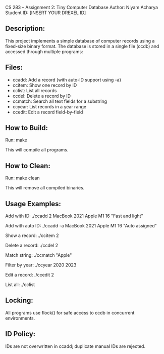CS 283 – Assignment 2: Tiny Computer Database
Author: Niyam Acharya
Student ID: [INSERT YOUR DREXEL ID]

Description:
------------
This project implements a simple database of computer records using a fixed-size binary format. 
The database is stored in a single file (ccdb) and accessed through multiple programs:

Files:
------
- ccadd: Add a record (with auto-ID support using -a)
- ccitem: Show one record by ID
- cclist: List all records
- ccdel: Delete a record by ID
- ccmatch: Search all text fields for a substring
- ccyear: List records in a year range
- ccedit: Edit a record field-by-field

How to Build:
-------------
Run:
    make

This will compile all programs.

How to Clean:
-------------
Run:
    make clean

This will remove all compiled binaries.

Usage Examples:
---------------
Add with ID:
    ./ccadd 2 MacBook 2021 Apple M1 16 "Fast and light"

Add with auto ID:
    ./ccadd -a MacBook 2021 Apple M1 16 "Auto assigned"

Show a record:
    ./ccitem 2

Delete a record:
    ./ccdel 2

Match string:
    ./ccmatch "Apple"

Filter by year:
    ./ccyear 2020 2023

Edit a record:
    ./ccedit 2

List all:
    ./cclist

Locking:
--------
All programs use flock() for safe access to ccdb in concurrent environments.

ID Policy:
----------
IDs are not overwritten in ccadd; duplicate manual IDs are rejected.
